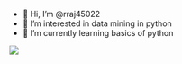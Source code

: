 - 👋 Hi, I’m @rraj45022
- 👀 I’m interested in data mining in python
- 🌱 I’m currently learning basics of python

<!---
rraj45022/rraj45022 is a ✨ special ✨ repository because its `README.md` (this file) appears on your GitHub profile.
You can click the Preview link to take a look at your changes.
--->


<img src="https://github-readme-stats.vercel.app/api?username=rraj45022&&show_icons=true&title_color=0BFB2B&icon_color=bb2acf&text_color=daf7dc&bg_color=090D5E">
